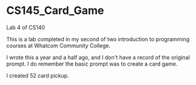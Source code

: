 # CS145_Card_Game
Lab 4 of CS140

This is a lab completed in my second of two introduction to programming courses at Whatcom Community College. 

I wrote this a year and a half ago, and I don't have a record of the original prompt. I do remember the basic prompt was to create a card game.

I created 52 card pickup.

